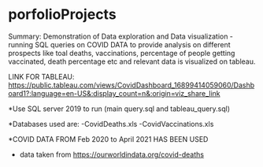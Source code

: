 # porfolioProjects

Summary: Demonstration of Data exploration and Data visualization
-running SQL queries on COVID DATA to provide analysis on different prospects like
toal deaths, vaccinations, percentage of people getting vaccinated, death percentage etc
and relevant data is visualized on tableau.

LINK FOR TABLEAU: https://public.tableau.com/views/CovidDashboard_16899414059060/Dashboard1?:language=en-US&:display_count=n&:origin=viz_share_link

*Use SQL server 2019 to run (main query.sql and tableau_query.sql)

*Databases used are: 
-CovidDeaths.xls
-CovidVaccinations.xls

*COVID DATA FROM Feb 2020 to April 2021 HAS BEEN USED
- data taken from https://ourworldindata.org/covid-deaths
